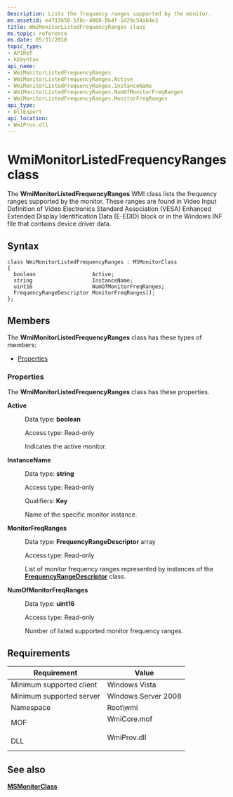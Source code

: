 ```yaml
---
Description: Lists the frequency ranges supported by the monitor.
ms.assetid: e4713650-5f8c-4808-8b4f-1d29c54ab4e3
title: WmiMonitorListedFrequencyRanges class
ms.topic: reference
ms.date: 05/31/2018
topic_type: 
- APIRef
- kbSyntax
api_name: 
- WmiMonitorListedFrequencyRanges
- WmiMonitorListedFrequencyRanges.Active
- WmiMonitorListedFrequencyRanges.InstanceName
- WmiMonitorListedFrequencyRanges.NumOfMonitorFreqRanges
- WmiMonitorListedFrequencyRanges.MonitorFreqRanges
api_type: 
- DllExport
api_location: 
- WmiProv.dll
---
```


# WmiMonitorListedFrequencyRanges class

The **WmiMonitorListedFrequencyRanges** WMI class lists the frequency ranges supported by the monitor. These ranges are found in Video Input Definition of Video Electronics Standard Association (VESA) Enhanced Extended Display Identification Data (E-EDID) block or in the Windows INF file that contains device driver data.

## Syntax

``` syntax
class WmiMonitorListedFrequencyRanges : MSMonitorClass
{
  boolean                  Active;
  string                   InstanceName;
  uint16                   NumOfMonitorFreqRanges;
  FrequencyRangeDescriptor MonitorFreqRanges[];
};
```

## Members

The **WmiMonitorListedFrequencyRanges** class has these types of members:

-   [Properties](#properties)

### Properties

The **WmiMonitorListedFrequencyRanges** class has these properties.

<dl> <dt>

**Active**
</dt> <dd> <dl> <dt>

Data type: **boolean**
</dt> <dt>

Access type: Read-only
</dt> </dl>

Indicates the active monitor.

</dd> <dt>

**InstanceName**
</dt> <dd> <dl> <dt>

Data type: **string**
</dt> <dt>

Access type: Read-only
</dt> <dt>

Qualifiers: **Key**
</dt> </dl>

Name of the specific monitor instance.

</dd> <dt>

**MonitorFreqRanges**
</dt> <dd> <dl> <dt>

Data type: **FrequencyRangeDescriptor** array
</dt> <dt>

Access type: Read-only
</dt> </dl>

List of monitor frequency ranges represented by instances of the [**FrequencyRangeDescriptor**](frequencyrangedescriptor.md) class.

</dd> <dt>

**NumOfMonitorFreqRanges**
</dt> <dd> <dl> <dt>

Data type: **uint16**
</dt> <dt>

Access type: Read-only
</dt> </dl>

Number of listed supported monitor frequency ranges.

</dd> </dl>

## Requirements



| Requirement | Value |
|-------------------------------------|----------------------------------------------------------------------------------------|
| Minimum supported client<br/> | Windows Vista<br/>                                                               |
| Minimum supported server<br/> | Windows Server 2008<br/>                                                         |
| Namespace<br/>                | Root\\wmi<br/>                                                                   |
| MOF<br/>                      | <dl> <dt>WmiCore.mof</dt> </dl> |
| DLL<br/>                      | <dl> <dt>WmiProv.dll</dt> </dl> |



## See also

<dl> <dt>

[**MSMonitorClass**](msmonitorclass.md)
</dt> </dl>

 

 




